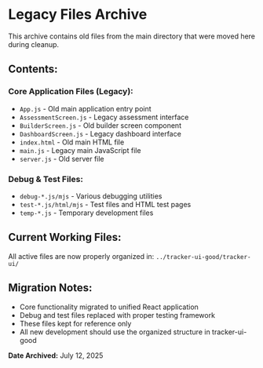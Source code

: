 # Legacy Files Archive

This archive contains old files from the main directory that were moved here during cleanup.

## Contents:

### Core Application Files (Legacy):
- `App.js` - Old main application entry point  
- `AssessmentScreen.js` - Legacy assessment interface
- `BuilderScreen.js` - Old builder screen component
- `DashboardScreen.js` - Legacy dashboard interface
- `index.html` - Old main HTML file
- `main.js` - Legacy main JavaScript file
- `server.js` - Old server file

### Debug & Test Files:
- `debug-*.js/mjs` - Various debugging utilities
- `test-*.js/html/mjs` - Test files and HTML test pages
- `temp-*.js` - Temporary development files

## Current Working Files:
All active files are now properly organized in:
`../tracker-ui-good/tracker-ui/`

## Migration Notes:
- Core functionality migrated to unified React application
- Debug and test files replaced with proper testing framework
- These files kept for reference only
- All new development should use the organized structure in tracker-ui-good

**Date Archived:** July 12, 2025
